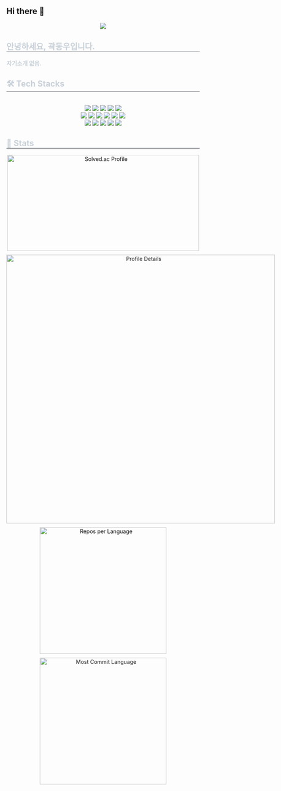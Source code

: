 ## Hi there 👋

<div align= "center">
	<img src="https://capsule-render.vercel.app/api?type=rect&color=a8bacc&height=180&text=Hello,%20I%20am%20Dong%20Woo!&animation=&fontColor=00599c&fontSize=40" />
</div>
<div style="text-align: left;"> 
<h2 style="border-bottom: 1px solid #21262d; color: #c9d1d9;"> 안녕하세요, 곽동우입니다. </h2>  
<div style="font-weight: 700; font-size: 15px; text-align: left; color: #c9d1d9;"> 자기소개 없음. </div> 
</div>
<div style="text-align: left;">
<h2 style="border-bottom: 1px solid #21262d; color: #c9d1d9;"> 🛠️ Tech Stacks </h2> <br> 
<div  align= "center">
  <img src="https://img.shields.io/badge/C-A8B9CC?style=for-the-badge&logo=C&logoColor=white">
  <img src="https://img.shields.io/badge/C++-00599C?style=for-the-badge&logo=C%2B%2B&logoColor=white">
  <img src="https://img.shields.io/badge/Python-3776AB?style=for-the-badge&logo=Python&logoColor=white">
  <img src="https://img.shields.io/badge/TypeScript-3178C6?style=for-the-badge&logo=typescript&logoColor=white">
  <img src="https://img.shields.io/badge/Javascript-F7DF1E?style=for-the-badge&logo=Javascript&logoColor=white">
  <br/><img src="https://img.shields.io/badge/Node.js-339933?style=for-the-badge&logo=Node.js&logoColor=white">
  <img src="https://img.shields.io/badge/NestJS-E0234E?style=for-the-badge&logo=nestjs&logoColor=white">
  <img src="https://img.shields.io/badge/PostgreSQL-336791?style=for-the-badge&logo=postgresql&logoColor=white">
  <img src="https://img.shields.io/badge/Linux-FCC624?style=for-the-badge&logo=Linux&logoColor=white">
  <img src="https://img.shields.io/badge/Docker-2496ED?style=for-the-badge&logo=Docker&logoColor=white">
  <img src="https://img.shields.io/badge/Docker%20Compose-2496ED?style=for-the-badge&logo=docker&logoColor=white">
  <br/><img src="https://img.shields.io/badge/Git-F05032?style=for-the-badge&logo=Git&logoColor=white">
  <img src="https://img.shields.io/badge/Neovim-57A143?style=for-the-badge&logo=neovim&logoColor=white">
  <img src="https://img.shields.io/badge/Vim-019733?style=for-the-badge&logo=vim&logoColor=white">
  <img src="https://img.shields.io/badge/Github-181717?style=for-the-badge&logo=Github&logoColor=white">
  <img src="https://img.shields.io/badge/Notion-000000?style=for-the-badge&logo=Notion&logoColor=white">
  <br/></div>
</div>

<div style="text-align: left;"> 
<h2 style="border-bottom: 1px solid #21262d; color: #c9d1d9;"> 🏅 Stats </h2> 
<div align="center" style="display: flex; justify-content: space-around; flex-wrap: wrap; gap: 10px;">
  <!-- Solved.ac Profile -->
  <a href="https://solved.ac/2018121152/">
    <img src="http://mazassumnida.wtf/api/v2/generate_badge?boj=2018121152" alt="Solved.ac Profile" style="width: 500px; height: 250px;" />
  </a>
  <!-- Profile Details -->
  <a href="https://github.com/monkeyKing001">
    <img src="http://github-profile-summary-cards.vercel.app/api/cards/profile-details?username=monkeyKing001&theme=tokyonight" alt="Profile Details" style="width: 700px;" />
  </a>
  <!-- Repos per Language -->
  <a href="https://github.com/monkeyKing001">
    <img src="http://github-profile-summary-cards.vercel.app/api/cards/repos-per-language?username=monkeyKing001&theme=tokyonight" alt="Repos per Language" style="width: 330px;" />
  </a>
  <!-- Most Commit Language -->
  <a href="https://github.com/monkeyKing001">
    <img src="http://github-profile-summary-cards.vercel.app/api/cards/most-commit-language?username=monkeyKing001&theme=tokyonight" alt="Most Commit Language" style="width: 330px;" />
  </a>
  </a>
</div> 
</div>
